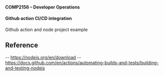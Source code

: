 #### COMP2156 – Developer Operations
#### Github action CI/CD integration

Github action and node project example 

## Reference 
-- https://nodejs.org/en/download
-- https://docs.github.com/en/actions/automating-builds-and-tests/building-and-testing-nodejs

